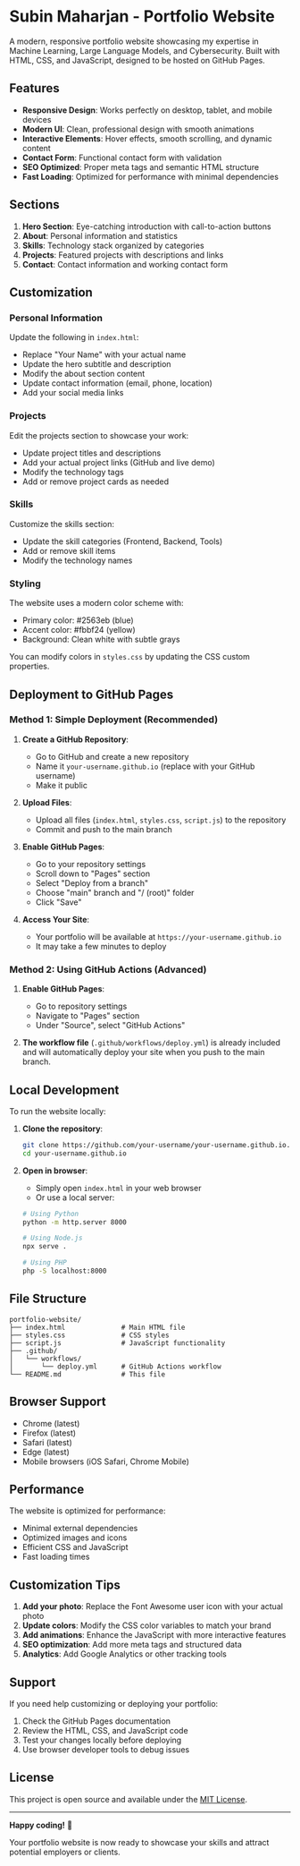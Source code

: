 # Subin Maharjan - Portfolio Website

A modern, responsive portfolio website showcasing my expertise in Machine Learning, Large Language Models, and Cybersecurity. Built with HTML, CSS, and JavaScript, designed to be hosted on GitHub Pages.

## Features

- **Responsive Design**: Works perfectly on desktop, tablet, and mobile devices
- **Modern UI**: Clean, professional design with smooth animations
- **Interactive Elements**: Hover effects, smooth scrolling, and dynamic content
- **Contact Form**: Functional contact form with validation
- **SEO Optimized**: Proper meta tags and semantic HTML structure
- **Fast Loading**: Optimized for performance with minimal dependencies

## Sections

1. **Hero Section**: Eye-catching introduction with call-to-action buttons
2. **About**: Personal information and statistics
3. **Skills**: Technology stack organized by categories
4. **Projects**: Featured projects with descriptions and links
5. **Contact**: Contact information and working contact form

## Customization

### Personal Information
Update the following in `index.html`:

- Replace "Your Name" with your actual name
- Update the hero subtitle and description
- Modify the about section content
- Update contact information (email, phone, location)
- Add your social media links

### Projects
Edit the projects section to showcase your work:

- Update project titles and descriptions
- Add your actual project links (GitHub and live demo)
- Modify the technology tags
- Add or remove project cards as needed

### Skills
Customize the skills section:

- Update the skill categories (Frontend, Backend, Tools)
- Add or remove skill items
- Modify the technology names

### Styling
The website uses a modern color scheme with:
- Primary color: #2563eb (blue)
- Accent color: #fbbf24 (yellow)
- Background: Clean white with subtle grays

You can modify colors in `styles.css` by updating the CSS custom properties.

## Deployment to GitHub Pages

### Method 1: Simple Deployment (Recommended)

1. **Create a GitHub Repository**:
   - Go to GitHub and create a new repository
   - Name it `your-username.github.io` (replace with your GitHub username)
   - Make it public

2. **Upload Files**:
   - Upload all files (`index.html`, `styles.css`, `script.js`) to the repository
   - Commit and push to the main branch

3. **Enable GitHub Pages**:
   - Go to your repository settings
   - Scroll down to "Pages" section
   - Select "Deploy from a branch"
   - Choose "main" branch and "/ (root)" folder
   - Click "Save"

4. **Access Your Site**:
   - Your portfolio will be available at `https://your-username.github.io`
   - It may take a few minutes to deploy

### Method 2: Using GitHub Actions (Advanced)

1. **Enable GitHub Pages**:
   - Go to repository settings
   - Navigate to "Pages" section
   - Under "Source", select "GitHub Actions"

2. **The workflow file** (`.github/workflows/deploy.yml`) is already included and will automatically deploy your site when you push to the main branch.

## Local Development

To run the website locally:

1. **Clone the repository**:
   ```bash
   git clone https://github.com/your-username/your-username.github.io.git
   cd your-username.github.io
   ```

2. **Open in browser**:
   - Simply open `index.html` in your web browser
   - Or use a local server:
   ```bash
   # Using Python
   python -m http.server 8000
   
   # Using Node.js
   npx serve .
   
   # Using PHP
   php -S localhost:8000
   ```

## File Structure

```
portfolio-website/
├── index.html              # Main HTML file
├── styles.css              # CSS styles
├── script.js               # JavaScript functionality
├── .github/
│   └── workflows/
│       └── deploy.yml      # GitHub Actions workflow
└── README.md               # This file
```

## Browser Support

- Chrome (latest)
- Firefox (latest)
- Safari (latest)
- Edge (latest)
- Mobile browsers (iOS Safari, Chrome Mobile)

## Performance

The website is optimized for performance:
- Minimal external dependencies
- Optimized images and icons
- Efficient CSS and JavaScript
- Fast loading times

## Customization Tips

1. **Add your photo**: Replace the Font Awesome user icon with your actual photo
2. **Update colors**: Modify the CSS color variables to match your brand
3. **Add animations**: Enhance the JavaScript with more interactive features
4. **SEO optimization**: Add more meta tags and structured data
5. **Analytics**: Add Google Analytics or other tracking tools

## Support

If you need help customizing or deploying your portfolio:

1. Check the GitHub Pages documentation
2. Review the HTML, CSS, and JavaScript code
3. Test your changes locally before deploying
4. Use browser developer tools to debug issues

## License

This project is open source and available under the [MIT License](LICENSE).

---

**Happy coding!** 🚀

Your portfolio website is now ready to showcase your skills and attract potential employers or clients.

